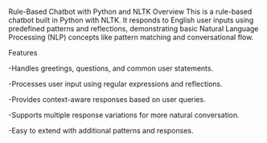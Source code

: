 Rule-Based Chatbot with Python and NLTK
Overview
This is a rule-based chatbot built in Python with NLTK. It responds to English user inputs using predefined patterns and reflections, demonstrating basic Natural Language Processing (NLP) concepts like pattern matching and conversational flow.

Features

-Handles greetings, questions, and common user statements.

-Processes user input using regular expressions and reflections.

-Provides context-aware responses based on user queries.

-Supports multiple response variations for more natural conversation.

-Easy to extend with additional patterns and responses.

